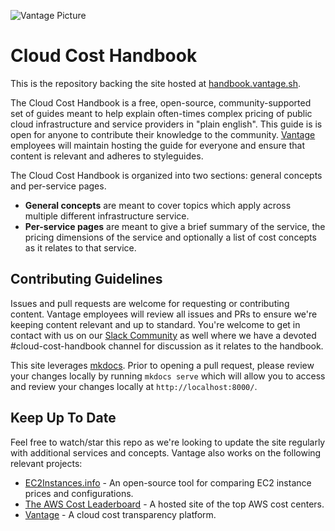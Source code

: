 ![Vantage Picture](https://uploads-ssl.webflow.com/5f9ba05ba40d6414f341df34/5f9bb1764b6670c6f7739564_moutain-scene.svg)

# Cloud Cost Handbook

This is the repository backing the site hosted at [handbook.vantage.sh](http://handbook.vantage.sh/).

The Cloud Cost Handbook is a free, open-source, community-supported set of guides meant to help explain often-times complex pricing of public cloud infrastructure and service providers in "plain english". This guide is is open for anyone to contribute their knowledge to the community. [Vantage](http://vantage.sh/) employees will maintain hosting the guide for everyone and ensure that content is relevant and adheres to styleguides.

The Cloud Cost Handbook is organized into two sections: general concepts and per-service pages. 

* **General concepts** are meant to cover topics which apply across multiple different infrastructure service. 
* **Per-service pages** are meant to give a brief summary of the service, the pricing dimensions of the service and optionally a list of cost concepts as it relates to that service. 

## Contributing Guidelines

Issues and pull requests are welcome for requesting or contributing content. Vantage employees will review all issues and PRs to ensure we're keeping content relevant and up to standard. You're welcome to get in contact with us on our [Slack Community](https://join.slack.com/t/vantagecommunity/shared_invite/zt-1szz6puz7-zRuJ8J4OJIiBFlcTobYZXA) as well where we have a devoted #cloud-cost-handbook channel for discussion as it relates to the handbook. 

This site leverages [mkdocs](https://www.mkdocs.org/). Prior to opening a pull request, please review your changes locally by running `mkdocs serve` which will allow you to access and review your changes locally at `http://localhost:8000/`. 

## Keep Up To Date

Feel free to watch/star this repo as we're looking to update the site regularly with additional services and concepts. Vantage also works on the following relevant projects:

* [EC2Instances.info](https://github.com/vantage-sh/ec2instances.info) - An open-source tool for comparing EC2 instance prices and configurations. 
* [The AWS Cost Leaderboard](https://leaderboard.vantage.sh/) - A hosted site of the top AWS cost centers. 
* [Vantage](https://vantage.sh/) - A cloud cost transparency platform.